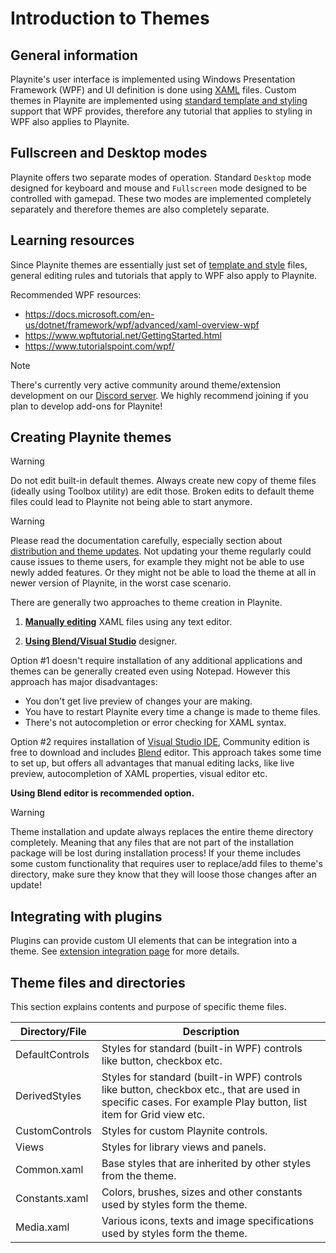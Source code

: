 # Introduction to Themes

General information
---------------------

Playnite's user interface is implemented using Windows Presentation Framework (WPF) and UI definition is done using [XAML](https://docs.microsoft.com/en-us/dotnet/framework/wpf/advanced/xaml-overview-wpf) files. Custom themes in Playnite are implemented using [standard template and styling](https://docs.microsoft.com/en-us/dotnet/framework/wpf/controls/styling-and-templating) support that WPF provides, therefore any tutorial that applies to styling in WPF also applies to Playnite.

Fullscreen and Desktop modes
---------------------

Playnite offers two separate modes of operation. Standard `Desktop` mode designed for keyboard and mouse and `Fullscreen` mode designed to be controlled with gamepad. These two modes are implemented completely separately and therefore themes are also completely separate.

Learning resources
---------------------

Since Playnite themes are essentially just set of [template and style](https://docs.microsoft.com/en-us/dotnet/framework/wpf/controls/styling-and-templating) files, general editing rules and tutorials that apply to WPF also apply to Playnite.

Recommended WPF resources:
* https://docs.microsoft.com/en-us/dotnet/framework/wpf/advanced/xaml-overview-wpf
* https://www.wpftutorial.net/GettingStarted.html
* https://www.tutorialspoint.com/wpf/

> [!NOTE]
> There's currently very active community around theme/extension development on our [Discord server](https://discord.gg/hSFvmN6). We highly recommend joining if you plan to develop add-ons for Playnite!

Creating Playnite themes
---------------------

> [!WARNING] 
> Do not edit built-in default themes. Always create new copy of theme files (ideally using Toolbox utility) are edit those. Broken edits to default theme files could lead to Playnite not being able to start anymore.

> [!WARNING] 
> Please read the documentation carefully, especially section about [distribution and theme updates](distributionAndUpdates.md). Not updating your theme regularly could cause issues to theme users, for example they might not be able to use newly added features. Or they might not be able to load the theme at all in newer version of Playnite, in the worst case scenario.

There are generally two approaches to theme creation in Playnite.

1. **[Manually editing](manualEditing.md)** XAML files using any text editor.

2. **[Using Blend/Visual Studio](usingBlend.md)** designer.

Option #1 doesn't require installation of any additional applications and themes can be generally created even using Notepad. However this approach has major disadvantages:
* You don't get live preview of changes your are making.
* You have to restart Playnite every time a change is made to theme files.
* There's not autocompletion or error checking for XAML syntax.

Option #2 requires installation of [Visual Studio IDE](https://visualstudio.microsoft.com/), Community edition is free to download and includes [Blend](https://docs.microsoft.com/en-us/visualstudio/designers/creating-a-ui-by-using-blend-for-visual-studio?view=vs-2019) editor. This approach takes some time to set up, but offers all advantages that manual editing lacks, like live preview, autocompletion of XAML properties, visual editor etc. 

**Using Blend editor is recommended option.**

> [!WARNING] 
> Theme installation and update always replaces the entire theme directory completely. Meaning that any files that are not part of the installation package will be lost during installation process! If your theme includes some custom functionality that requires user to replace/add files to theme's directory, make sure they know that they will loose those changes after an update!

Integrating with plugins
---------------------

Plugins can provide custom UI elements that can be integration into a theme. See [extension integration page](extensionIntegration.md) for more details.

Theme files and directories
---------------------

This section explains contents and purpose of specific theme files.

| Directory/File | Description |
| -- | -- |
| DefaultControls | Styles for standard (built-in WPF) controls like button, checkbox etc. |
| DerivedStyles | Styles for standard (built-in WPF) controls like button, checkbox etc., that are used in specific cases. For example Play button, list item for Grid view etc. |
| CustomControls | Styles for custom Playnite controls. |
| Views | Styles for library views and panels. |
| Common.xaml | Base styles that are inherited by other styles from the theme. |
| Constants.xaml | Colors, brushes, sizes and other constants used by styles form the theme. |
| Media.xaml | Various icons, texts and image specifications used by styles form the theme.  |